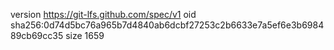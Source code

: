 version https://git-lfs.github.com/spec/v1
oid sha256:0d74d5bc76a965b7d4840ab6dcbf27253c2b6633e7a5ef6e3b698489cb69cc35
size 1659
